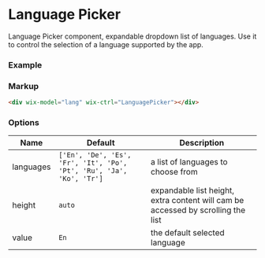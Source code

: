 # Language Picker
<!-- LanguagePicker -->

Language Picker component, expandable dropdown list of languages. Use it to control the selection of a language supported by the app.

### Example

<div wix-model="lang" wix-ctrl="LanguagePicker"></div>

### Markup
```html
<div wix-model="lang" wix-ctrl="LanguagePicker"></div>
```

### Options


Name      | Default                                                              | Description
----------|----------------------------------------------------------------------|------------
languages | `['En', 'De', 'Es', 'Fr', 'It', 'Po', 'Pt', 'Ru', 'Ja', 'Ko', 'Tr']` | a list of languages to choose from
height    | `auto`                                                               | expandable list height, extra content will cam be accessed by scrolling the list
value     | `En`                                                                 | the default selected language
